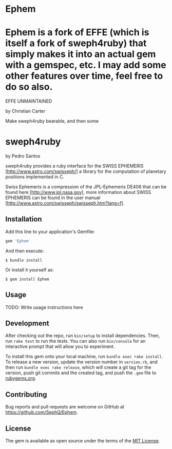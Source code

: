 # Ephem

Ephem is a fork of EFFE (which is itself a fork of sweph4ruby) that simply makes it into an actual gem with a gemspec, etc.
I may add some other features over time, feel free to do so also.
====
EFFE
UNMAINTAINED

by Christian Carter

Make sweph4ruby bearable, and then some

sweph4ruby
==========

by Pedro Santos

sweph4ruby provides a ruby interface for the SWISS EPHEMERIS [http://www.astro.com/swisseph/] a library for the computation of planetary positions implemented in C.

Swiss Ephemeris is a compression of the JPL-Ephemeris DE406 that can be found here [http://www.jpl.nasa.gov], more information about SWISS EPHEMERIS can be found in the user manual [http://www.astro.com/swisseph/swisseph.htm?lang=f].



## Installation

Add this line to your application's Gemfile:

```ruby
gem 'Ephem'
```

And then execute:

    $ bundle install

Or install it yourself as:

    $ gem install Ephem

## Usage

TODO: Write usage instructions here

## Development

After checking out the repo, run `bin/setup` to install dependencies. Then, run `rake test` to run the tests. You can also run `bin/console` for an interactive prompt that will allow you to experiment.

To install this gem onto your local machine, run `bundle exec rake install`. To release a new version, update the version number in `version.rb`, and then run `bundle exec rake release`, which will create a git tag for the version, push git commits and the created tag, and push the `.gem` file to [rubygems.org](https://rubygems.org).

## Contributing

Bug reports and pull requests are welcome on GitHub at https://github.com/SephQ/Ephem.

## License

The gem is available as open source under the terms of the [MIT License](https://opensource.org/licenses/MIT).

